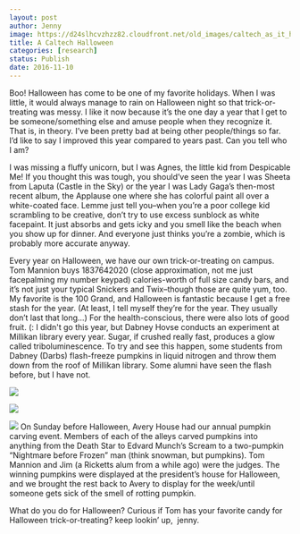 ```yaml
---
layout: post
author: Jenny
image: https://d24slhcvzhzz82.cloudfront.net/old_images/caltech_as_it_happens/6a0105349b8251970b01b7c8abb817970b.jpg
title: A Caltech Halloween
categories: [research]
status: Publish
date: 2016-11-10
---
```


Boo!
Halloween has come to be one of my favorite holidays. When I was little, it would always manage to rain on Halloween night so that trick-or-treating was messy. I like it now because it’s the one day a year that I get to be someone/something else and amuse people when they recognize it. That is, in theory. I’ve been pretty bad at being other people/things so far. I’d like to say I improved this year compared to years past. Can you tell who I am?

I was missing a fluffy unicorn, but I was Agnes, the little kid from Despicable Me! If you thought this was tough, you should’ve seen the year I was Sheeta from Laputa (Castle in the Sky) or the year I was Lady Gaga’s then-most recent album, the Applause one where she has colorful paint all over a white-coated face. Lemme just tell you–when you’re a poor college kid scrambling to be creative, don’t try to use excess sunblock as white facepaint. It just absorbs and gets icky and you smell like the beach when you show up for dinner. And everyone just thinks you’re a zombie, which is probably more accurate anyway.

Every year on Halloween, we have our own trick-or-treating on campus. Tom Mannion buys 1837642020 (close approximation, not me just facepalming my number keypad) calories-worth of full size candy bars, and it’s not just your typical Snickers and Twix–though those are quite yum, too. My favorite is the 100 Grand, and Halloween is fantastic because I get a free stash for the year. (At least, I tell myself they’re for the year. They usually don’t last that long…) For the health-conscious, there were also lots of good fruit. (: I didn't go this year, but Dabney Hovse conducts an experiment at Millikan library every year. Sugar, if crushed really fast, produces a glow called triboluminescence. To try and see this happen, some students from Dabney (Darbs) flash-freeze pumpkins in liquid nitrogen and throw them down from the roof of Millikan library. Some alumni have seen the flash before, but I have not.


![](https://d24slhcvzhzz82.cloudfront.net/old_images/6a0105349b8251970b01bb094eb176970d-320wi.jpg)

![](https://d24slhcvzhzz82.cloudfront.net/old_images/6a0105349b8251970b01b8d235771e970c.jpg)

![](https://d24slhcvzhzz82.cloudfront.net/old_images/caltech_as_it_happens/6a0105349b8251970b01b7c8abb869970b.jpg)
On Sunday before Halloween, Avery House had our annual pumpkin carving event. Members of each of the alleys carved pumpkins into anything from the Death Star to Edvard Munch’s Scream to a two-pumpkin “Nightmare before Frozen” man (think snowman, but pumpkins). Tom Mannion and Jim (a Ricketts alum from a while ago) were the judges. The winning pumpkins were displayed at the president’s house for Halloween, and we brought the rest back to Avery to display for the week/until someone gets sick of the smell of rotting pumpkin.

What do you do for Halloween? Curious if Tom has your favorite candy for Halloween trick-or-treating?
keep lookin’ up,
 jenny.

